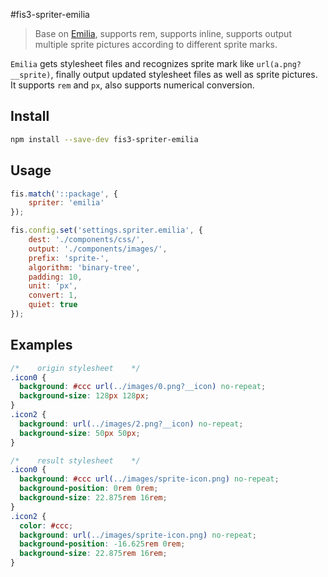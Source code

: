 #fis3-spriter-emilia

> Base on [Emilia](https://github.com/cupools/emilia), supports rem, supports inline, supports output multiple sprite pictures according to different sprite marks.

`Emilia` gets stylesheet files and recognizes sprite mark like `url(a.png?__sprite)`, finally output updated stylesheet files as well as sprite pictures. It supports `rem` and `px`, also supports numerical conversion.

## Install

```bash
npm install --save-dev fis3-spriter-emilia
```

## Usage

```js
fis.match('::package', {
    spriter: 'emilia'
});

fis.config.set('settings.spriter.emilia', {
    dest: './components/css/',
    output: './components/images/',
    prefix: 'sprite-',
    algorithm: 'binary-tree',
    padding: 10,
    unit: 'px',
    convert: 1,
    quiet: true
});
```

## Examples

```css
/*    origin stylesheet    */
.icon0 {
  background: #ccc url(../images/0.png?__icon) no-repeat;
  background-size: 128px 128px;
}
.icon2 {
  background: url(../images/2.png?__icon) no-repeat;
  background-size: 50px 50px;
}

/*    result stylesheet    */
.icon0 {
  background: #ccc url(../images/sprite-icon.png) no-repeat;
  background-position: 0rem 0rem;
  background-size: 22.875rem 16rem;
}
.icon2 {
  color: #ccc;
  background: url(../images/sprite-icon.png) no-repeat;
  background-position: -16.625rem 0rem;
  background-size: 22.875rem 16rem;
}
```